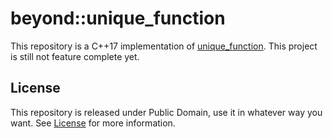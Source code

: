 # beyond::unique_function
This repository is a C++17 implementation of [unique_function](http://www.open-std.org/jtc1/sc22/wg21/docs/papers/2019/p0228r3.html). This project is still not feature complete yet.

## License
This repository is released under Public Domain, use it in whatever way you want. See [License](file:License) for more information.

